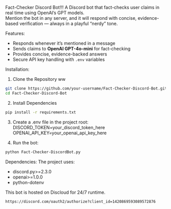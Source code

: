 Fact-Checker Discord Bot!!!
A Discord bot that fact-checks user claims in real time using OpenAI’s GPT models.  
Mention the bot in any server, and it will respond with concise, evidence-based verification — always in a playful “nerdy” tone.

Features:
- Responds whenever it’s mentioned in a message  
- Sends claims to **OpenAI GPT-4o-mini** for fact-checking  
- Provides concise, evidence-backed answers  
- Secure API key handling with `.env` variables

Installation:
1. Clone the Repository ww

```bash
git clone https://github.com/your-username/Fact-Checker-Discord-Bot.git
cd Fact-Checker-Discord-Bot
```
2. Install Dependencies
```bash
pip install -r requirements.txt
```
3. Create a .env file in the project root:
DISCORD_TOKEN=your_discord_token_here
OPENAI_API_KEY=your_openai_api_key_here

4. Run the bot:
```bash
python Fact-Checker-DiscordBot.py
```

Dependencies:
The project uses:
- discord.py>=2.3.0
- openai>=1.0.0
- python-dotenv

This bot is hosted on Discloud for 24/7 runtime.

~~~~INVITE THE BOT TO YOUR SERVER~~~~
https://discord.com/oauth2/authorize?client_id=1420869593089572876
